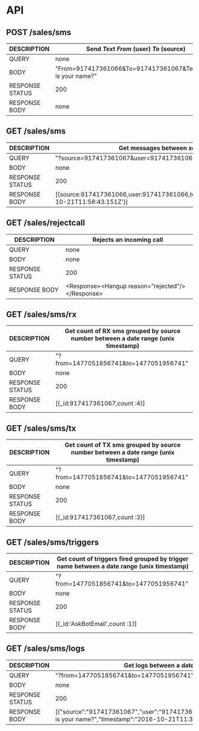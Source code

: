 
# API

## POST /sales/sms
|DESCRIPTION      | Send *Text*  *From* (user)  *To* (source)                  |
|-----------------|------------------------------------------------------------|
|QUERY            | none|
|BODY             | "From=917417361066&To=917417361067&Text=What is your name?"|
|RESPONSE STATUS  | 200|
|RESPONSE BODY    | none|



## GET /sales/sms
|DESCRIPTION      | Get messages between *source* and  *user*                  |
|-----------------|------------------------------------------------------------|
|QUERY            | "?source=917417361067&user=917417361066"|
|BODY             | none|
|RESPONSE STATUS  | 200|
|RESPONSE BODY    | [{source:917417361066,user:917417361066,text:'name',flow:'RX',createdAt:'2016-10-21T11:58:43.151Z'}]|


## GET /sales/rejectcall
|DESCRIPTION      | Rejects an incoming call                                   |
|-----------------|------------------------------------------------------------|
|QUERY            | none|
|BODY             | none|
|RESPONSE STATUS  | 200|
|RESPONSE BODY    | \<Response>\<Hangup reason="rejected"/>\</Response> |


## GET /sales/sms/rx
|DESCRIPTION      | Get count of RX sms grouped by source number between a date range (unix timestamp)    |
|-----------------|------------------------------------------------------------|
|QUERY            | "?from=1477051856741&to=1477051956741"|
|BODY             | none|
|RESPONSE STATUS  | 200|
|RESPONSE BODY    | [{\_id:917417361067,count :4}] |


## GET /sales/sms/tx
|DESCRIPTION      | Get count of TX sms grouped by source number between a date range (unix timestamp)    |
|-----------------|------------------------------------------------------------|
|QUERY            | "?from=1477051856741&to=1477051956741"|
|BODY             | none|
|RESPONSE STATUS  | 200|
|RESPONSE BODY    | [{\_id:917417361067,count :3}] |


## GET /sales/sms/triggers
|DESCRIPTION      | Get count of triggers fired grouped by trigger name between a date range (unix timestamp)    |
|-----------------|------------------------------------------------------------|
|QUERY            | "?from=1477051856741&to=1477051956741"|
|BODY             | none|
|RESPONSE STATUS  | 200|
|RESPONSE BODY    | [{\_id:'AskBotEmail',count :1}] |


## GET /sales/sms/logs
|DESCRIPTION      | Get logs between a date range (unix timestamp)    |
|-----------------|------------------------------------------------------------|
|QUERY            | "?from=1477051856741&to=1477051956741"|
|BODY             | none|
|RESPONSE STATUS  | 200|
|RESPONSE BODY    | [{"source":"917417361067","user":"917417361066","flow":"RX","level":"info","message":"what is your name?","timestamp":"2016-10-21T11:36:56.191Z"}] |


